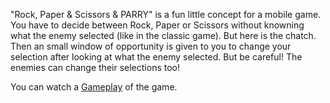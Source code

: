 "Rock, Paper & Scissors & PARRY" is a fun little concept for a mobile game. You have to decide between Rock, Paper or Scissors without knowning what the enemy selected (like in the classic game). But here is the chatch. Then an small window of opportunity is given to you to change your selection after looking at what the enemy selected. But be careful! The enemies can change their selections too!

You can watch a [Gameplay](https://www.youtube.com/watch?v=lbSKrHfM3zM) of the game.

